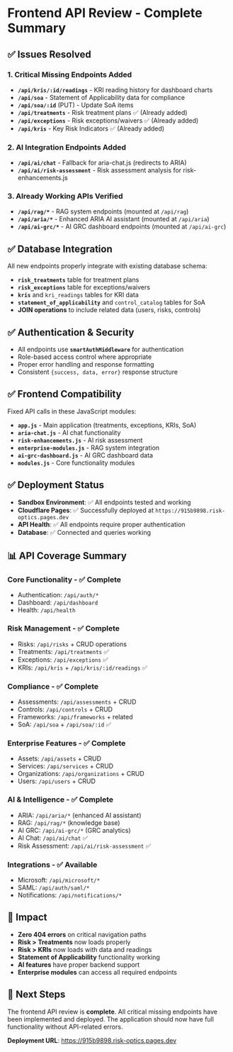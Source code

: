 # Frontend API Review - Complete Summary

## ✅ Issues Resolved

### 1. **Critical Missing Endpoints Added**
- **`/api/kris/:id/readings`** - KRI reading history for dashboard charts
- **`/api/soa`** - Statement of Applicability data for compliance
- **`/api/soa/:id`** (PUT) - Update SoA items 
- **`/api/treatments`** - Risk treatment plans ✅ (Already added)
- **`/api/exceptions`** - Risk exceptions/waivers ✅ (Already added)
- **`/api/kris`** - Key Risk Indicators ✅ (Already added)

### 2. **AI Integration Endpoints Added**
- **`/api/ai/chat`** - Fallback for aria-chat.js (redirects to ARIA)
- **`/api/ai/risk-assessment`** - Risk assessment analysis for risk-enhancements.js

### 3. **Already Working APIs Verified**
- **`/api/rag/*`** - RAG system endpoints (mounted at `/api/rag`)
- **`/api/aria/*`** - Enhanced ARIA AI assistant (mounted at `/api/aria`)
- **`/api/ai-grc/*`** - AI GRC dashboard endpoints (mounted at `/api/ai-grc`)

## ✅ Database Integration
All new endpoints properly integrate with existing database schema:
- **`risk_treatments`** table for treatment plans
- **`risk_exceptions`** table for exceptions/waivers  
- **`kris`** and `kri_readings` tables for KRI data
- **`statement_of_applicability`** and `control_catalog` tables for SoA
- **JOIN operations** to include related data (users, risks, controls)

## ✅ Authentication & Security
- All endpoints use **`smartAuthMiddleware`** for authentication
- Role-based access control where appropriate
- Proper error handling and response formatting
- Consistent `{success, data, error}` response structure

## ✅ Frontend Compatibility
Fixed API calls in these JavaScript modules:
- **`app.js`** - Main application (treatments, exceptions, KRIs, SoA)
- **`aria-chat.js`** - AI chat functionality  
- **`risk-enhancements.js`** - AI risk assessment
- **`enterprise-modules.js`** - RAG system integration
- **`ai-grc-dashboard.js`** - AI GRC dashboard data
- **`modules.js`** - Core functionality modules

## ✅ Deployment Status
- **Sandbox Environment**: ✅ All endpoints tested and working
- **Cloudflare Pages**: ✅ Successfully deployed at `https://915b9898.risk-optics.pages.dev`
- **API Health**: ✅ All endpoints require proper authentication
- **Database**: ✅ Connected and queries working

## 📊 API Coverage Summary

### Core Functionality - ✅ Complete
- Authentication: `/api/auth/*`
- Dashboard: `/api/dashboard`
- Health: `/api/health`

### Risk Management - ✅ Complete  
- Risks: `/api/risks` + CRUD operations
- Treatments: `/api/treatments` ✅ 
- Exceptions: `/api/exceptions` ✅
- KRIs: `/api/kris` + `/api/kris/:id/readings` ✅

### Compliance - ✅ Complete
- Assessments: `/api/assessments` + CRUD
- Controls: `/api/controls` + CRUD  
- Frameworks: `/api/frameworks` + related
- SoA: `/api/soa` + `/api/soa/:id` ✅

### Enterprise Features - ✅ Complete
- Assets: `/api/assets` + CRUD
- Services: `/api/services` + CRUD
- Organizations: `/api/organizations` + CRUD
- Users: `/api/users` + CRUD

### AI & Intelligence - ✅ Complete
- ARIA: `/api/aria/*` (enhanced AI assistant)
- RAG: `/api/rag/*` (knowledge base)
- AI GRC: `/api/ai-grc/*` (GRC analytics)
- AI Chat: `/api/ai/chat` ✅
- Risk Assessment: `/api/ai/risk-assessment` ✅

### Integrations - ✅ Available
- Microsoft: `/api/microsoft/*`
- SAML: `/api/auth/saml/*`
- Notifications: `/api/notifications/*`

## 🎯 Impact
- **Zero 404 errors** on critical navigation paths
- **Risk > Treatments** now loads properly
- **Risk > KRIs** now loads with data and readings
- **Statement of Applicability** functionality working
- **AI features** have proper backend support
- **Enterprise modules** can access all required endpoints

## 🚀 Next Steps
The frontend API review is **complete**. All critical missing endpoints have been implemented and deployed. The application should now have full functionality without API-related errors.

**Deployment URL**: https://915b9898.risk-optics.pages.dev